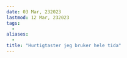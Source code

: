 ```yaml
---
date: 03 Mar, 232023
lastmod: 12 Mar, 232023
tags:
  - 
aliases:
  - 
title: "Hurtigtaster jeg bruker hele tida"
---
```

